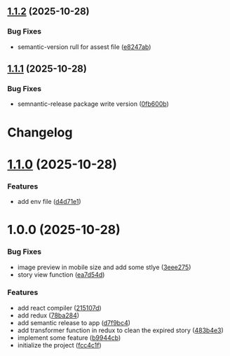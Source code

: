## [1.1.2](https://github.com/alirlikh/24hr-story-feature/compare/v1.1.1...v1.1.2) (2025-10-28)


### Bug Fixes

* semantic-version rull for assest file ([e8247ab](https://github.com/alirlikh/24hr-story-feature/commit/e8247ab2c33c9b26615218668d5cbc62f4dd58b0))

## [1.1.1](https://github.com/alirlikh/24hr-story-feature/compare/v1.1.0...v1.1.1) (2025-10-28)


### Bug Fixes

* semnantic-release package write version ([0fb600b](https://github.com/alirlikh/24hr-story-feature/commit/0fb600be18e62d61db04774c051bbe7743cd6b2d))

# Changelog

# [1.1.0](https://github.com/alirlikh/24hr-story-feature/compare/v1.0.0...v1.1.0) (2025-10-28)


### Features

* add env file ([d4d71e1](https://github.com/alirlikh/24hr-story-feature/commit/d4d71e1dd7d502fca89b3b9d0a36b32eee92be81))

# 1.0.0 (2025-10-28)


### Bug Fixes

* image preview in mobile size and add some stlye ([3eee275](https://github.com/alirlikh/24hr-story-feature/commit/3eee27583cd695519148ad2baa4f52044cf00026))
* story view function ([ea7d54d](https://github.com/alirlikh/24hr-story-feature/commit/ea7d54d13dbd1b73b2a59828ae7de88e9f083637))


### Features

* add react compiler ([215107d](https://github.com/alirlikh/24hr-story-feature/commit/215107d924a166dcffba9dbdfc20825d2def7700))
* add redux ([78ba284](https://github.com/alirlikh/24hr-story-feature/commit/78ba284cb38fb2fdfd596d2cd82ff05353d96d07))
* add semantic release to app ([d7f9bc4](https://github.com/alirlikh/24hr-story-feature/commit/d7f9bc477b4cf51a68a1315f1abd6391335619f1))
* add transformer function in redux to clean the expired story ([483b4e3](https://github.com/alirlikh/24hr-story-feature/commit/483b4e3e6956b2aa5be844111353950cae6d00ee))
* implement some feature ([b9944cb](https://github.com/alirlikh/24hr-story-feature/commit/b9944cbcf6b7bdfebcf2a8269c414cdfeffa0fe9))
* initialize the project ([fcc4c1f](https://github.com/alirlikh/24hr-story-feature/commit/fcc4c1fcc81c70d4f5b422fd95031c8910992481))
